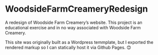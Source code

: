 # WoodsideFarmCreameryRedesign
A redesign of Woodside Farm Creamery’s website. This project is an educational exercise and in no way associated with Woodside Farm Creamery.

This site was originally built as a Wordpress temmplate, but I exported the rendered markup so I can statically host it via Github Pages. 😊
